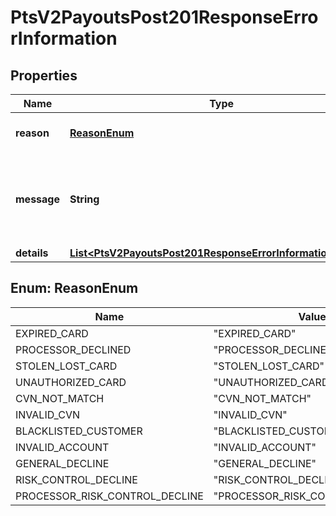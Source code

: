 
# PtsV2PayoutsPost201ResponseErrorInformation

## Properties
Name | Type | Description | Notes
------------ | ------------- | ------------- | -------------
**reason** | [**ReasonEnum**](#ReasonEnum) | The reason of the status.  |  [optional]
**message** | **String** | The detail message related to the status and reason listed above. |  [optional]
**details** | [**List&lt;PtsV2PayoutsPost201ResponseErrorInformationDetails&gt;**](PtsV2PayoutsPost201ResponseErrorInformationDetails.md) |  |  [optional]


<a name="ReasonEnum"></a>
## Enum: ReasonEnum
Name | Value
---- | -----
EXPIRED_CARD | &quot;EXPIRED_CARD&quot;
PROCESSOR_DECLINED | &quot;PROCESSOR_DECLINED&quot;
STOLEN_LOST_CARD | &quot;STOLEN_LOST_CARD&quot;
UNAUTHORIZED_CARD | &quot;UNAUTHORIZED_CARD&quot;
CVN_NOT_MATCH | &quot;CVN_NOT_MATCH&quot;
INVALID_CVN | &quot;INVALID_CVN&quot;
BLACKLISTED_CUSTOMER | &quot;BLACKLISTED_CUSTOMER&quot;
INVALID_ACCOUNT | &quot;INVALID_ACCOUNT&quot;
GENERAL_DECLINE | &quot;GENERAL_DECLINE&quot;
RISK_CONTROL_DECLINE | &quot;RISK_CONTROL_DECLINE&quot;
PROCESSOR_RISK_CONTROL_DECLINE | &quot;PROCESSOR_RISK_CONTROL_DECLINE&quot;



